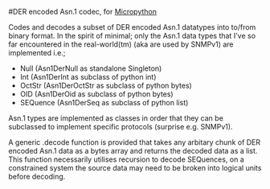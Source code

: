 #DER encoded Asn.1 codec, for [Micropython](www.micropython.org)

Codes and decodes a subset of DER encoded Asn.1 datatypes into to/from 
binary format.  In the spirit of minimal; only the Asn.1 data types that 
I've so far encountered in the real-world(tm) (aka are used by SNMPv1) 
are implemented i.e.;

- Null (Asn1DerNull as standalone Singleton)
- Int (Asn1DerInt as subclass of python int)
- OctStr (Asn1DerOctStr as subclass of python bytes)
- OID (Asn1DerOid as subclass of python bytes)
- SEQuence (Asn1DerSeq as subclass of python list)

Asn.1 types are implemented as classes in order that they can be 
subclassed to implement specific protocols (surprise e.g. SNMPv1).

A generic .decode function is provided that takes any arbitary chunk of
DER encoded Asn.1 data as a bytes array and returns the decoded data 
as a list.  This function necessarily utilises recursion to decode
SEQuences, on a constrained system the source data may need to be 
broken into logical units before decoding. 